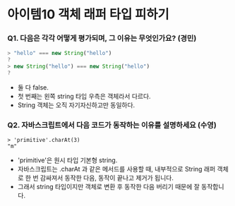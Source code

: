 # 아이템10 객체 래퍼 타입 피하기

### Q1. 다음은 각각 어떻게 평가되며, 그 이유는 무엇인가요? (경민)

```js
> "hello" === new String("hello")
?
> new String("hello") === new String("hello")
?
```

- 둘 다 false.
- 첫 번째는 왼쪽 string 타입 우측은 객체라서 다르다.
- String 객체는 오직 자기자신하고만 동일하다.

### Q2. 자바스크립트에서 다음 코드가 동작하는 이유를 설명하세요 (수영)
```
> 'primitive'.charAt(3)
"m"
```

- 'primitive'은 원시 타입 기본형 string.
- 자바스크립트는 .charAt 과 같은 메서드를 사용할 때, 내부적으로 String 래퍼 객체로 한 번 감싸져서 동작한 다음, 동작이 끝나고 제거가 됩니다.
- 그래서 string 타입이지만 객체로 변환 후 동작한 다음 버리기 때문에 잘 동작합니다.
